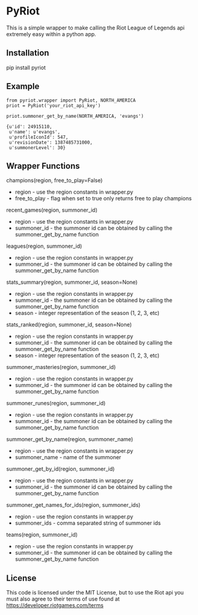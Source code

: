 PyRiot
======

This is a simple wrapper to make calling the Riot League of Legends api extremely easy within a python app.

Installation
------------
pip install pyriot

Example
-------
	from pyriot.wrapper import PyRiot, NORTH_AMERICA
	priot = PyRiot('your_riot_api_key')

	priot.summoner_get_by_name(NORTH_AMERICA, 'evangs')

	{u'id': 24915110,
	 u'name': u'evangs',
	 u'profileIconId': 547,
	 u'revisionDate': 1387485731000,
	 u'summonerLevel': 30}

Wrapper Functions
-----------------
champions(region, free_to_play=False)
+ region - use the region constants in wrapper.py
+ free_to_play - flag when set to true only returns free to play champions

recent_games(region, summoner_id)
+ region - use the region constants in wrapper.py
+ summoner_id - the summoner id can be obtained by calling the summoner_get_by_name function

leagues(region, summoner_id)
+ region - use the region constants in wrapper.py
+ summoner_id - the summoner id can be obtained by calling the summoner_get_by_name function

stats_summary(region, summoner_id, season=None)
+ region - use the region constants in wrapper.py
+ summoner_id - the summoner id can be obtained by calling the summoner_get_by_name function
+ season - integer representation of the season (1, 2, 3, etc)

stats_ranked(region, summoner_id, season=None)
+ region - use the region constants in wrapper.py
+ summoner_id - the summoner id can be obtained by calling the summoner_get_by_name function
+ season - integer representation of the season (1, 2, 3, etc)

summoner_masteries(region, summoner_id)
+ region - use the region constants in wrapper.py
+ summoner_id - the summoner id can be obtained by calling the summoner_get_by_name function

summoner_runes(region, summoner_id)
+ region - use the region constants in wrapper.py
+ summoner_id - the summoner id can be obtained by calling the summoner_get_by_name function

summoner_get_by_name(region, summoner_name)
+ region - use the region constants in wrapper.py
+ summoner_name - name of the summoner

summoner_get_by_id(region, summoner_id)
+ region - use the region constants in wrapper.py
+ summoner_id - the summoner id can be obtained by calling the summoner_get_by_name function

summoner_get_names_for_ids(region, summoner_ids)
+ region - use the region constants in wrapper.py
+ summoner_ids - comma separated string of summoner ids

teams(region, summoner_id)
+ region - use the region constants in wrapper.py
+ summoner_id - the summoner id can be obtained by calling the summoner_get_by_name function

License
-------
This code is licensed under the MIT License, but to use the Riot api you must also agree to their terms of use found at https://developer.riotgames.com/terms